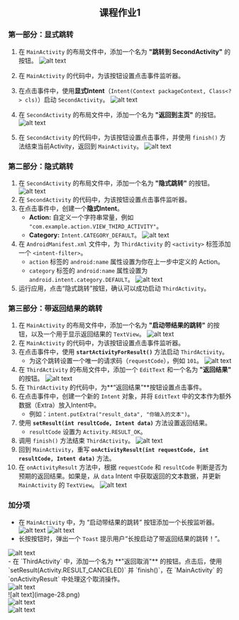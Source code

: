 ## <p style="text-align: center;">课程作业1</p>
### **第一部分：显式跳转**

1. 在 `MainActivity` 的布局文件中，添加一个名为 **"跳转到 SecondActivity"** 的按钮。
![alt text](image-1.png)
2. 在 `MainActivity` 的代码中，为该按钮设置点击事件监听器。

3. 在点击事件中，使用**显式Intent**（`Intent(Context packageContext, Class<?> cls)`）启动 `SecondActivity`。
![alt text](image-2.png)
4. 在 `SecondActivity` 的布局文件中，添加一个名为 **"返回到主页"** 的按钮。
![alt text](image-15.png)
5. 在 `SecondActivity` 的代码中，为该按钮设置点击事件，并使用 `finish()` 方法结束当前Activity，返回到 `MainActivity`。
![alt text](image-16.png)

### **第二部分：隐式跳转**

1. 在 `SecondActivity` 的布局文件中，添加一个名为 **"隐式跳转"** 的按钮。
![alt text](image-17.png)
2. 在 `SecondActivity` 的代码中，为该按钮设置点击事件监听器。
3. 在点击事件中，创建一个**隐式Intent**。
    - **Action:** 自定义一个字符串常量，例如 `"com.example.action.VIEW_THIRD_ACTIVITY"`。
    - **Category:** `Intent.CATEGORY_DEFAULT`。
    ![alt text](image-20.png)
4. 在 `AndroidManifest.xml` 文件中，为 `ThirdActivity` 的 `<activity>` 标签添加一个 `<intent-filter>`。
    - `action` 标签的 `android:name` 属性设置为你在上一步中定义的 Action。
    - `category` 标签的 `android:name` 属性设置为 `android.intent.category.DEFAULT`。
![alt text](image-18.png)
5. 运行应用，点击“隐式跳转”按钮，确认可以成功启动 `ThirdActivity`。


### **第三部分：带返回结果的跳转**

1. 在 `MainActivity` 的布局文件中，添加一个名为 **"启动带结果的跳转"** 的按钮，以及一个用于显示返回结果的 `TextView`。
![alt text](image-19.png)
2. 在 `MainActivity` 的代码中，为该按钮设置点击事件监听器。
3. 在点击事件中，使用 **`startActivityForResult()`** 方法启动 `ThirdActivity`。
    - 为这个跳转设置一个唯一的请求码（`requestCode`），例如 `101`。
![alt text](image-21.png)
4. 在 `ThirdActivity` 的布局文件中，添加一个 `EditText` 和一个名为 **"返回结果"** 的按钮。
![alt text](image-12.png)
5. 在 `ThirdActivity` 的代码中，为**“返回结果”**按钮设置点击事件。
6. 在点击事件中，创建一个新的 `Intent` 对象，并将 `EditText` 中的文本作为额外数据（Extra）放入Intent中。
    - 例如：`intent.putExtra("result_data", "你输入的文本")`。
7. 使用 **`setResult(int resultCode, Intent data)`** 方法设置返回结果。
    - `resultCode` 设置为 `Activity.RESULT_OK`。
8. 调用 `finish()` 方法结束 `ThirdActivity`。
![alt text](image-13.png)
9. 回到 `MainActivity`，重写 **`onActivityResult(int requestCode, int resultCode, Intent data)`** 方法。
10. 在 `onActivityResult` 方法中，根据 `requestCode` 和 `resultCode` 判断是否为预期的返回结果。如果是，从 `data` Intent 中获取返回的文本数据，并更新 `MainActivity` 的 `TextView`。
![alt text](image-22.png)
### **加分项**

- 在 `MainActivity` 中，为 “启动带结果的跳转” 按钮添加一个长按监听器。
![alt text](image-24.png)
![alt text](image-26.png)
- 长按按钮时，弹出一个 `Toast` 提示用户“长按启动了带返回结果的跳转！”。
<img src="image-25.png" alt="alt text" style="display: block; margin: 0 auto;">
- 在 `ThirdActivity` 中，添加一个名为 **"返回取消"** 的按钮。点击后，使用 `setResult(Activity.RESULT_CANCELED)` 并 `finish()`，在 `MainActivity` 的 `onActivityResult` 中处理这个取消操作。
<img src="image-27.png" alt="alt text" style="display: block; margin: 0 auto;">
![alt text](image-28.png)
<img src="image-29.png" alt="alt text" style="display: block; margin: 0 auto;">
<img src="image-30.png" alt="alt text" style="display: block; margin: 0 auto;">
